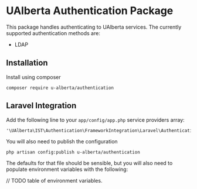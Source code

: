 UAlberta Authentication Package
===============================

This package handles authenticating to UAlberta services. The currently supported authentication methods are:

* LDAP

Installation
-------------

Install using composer

```
composer require u-alberta/authentication
```

Laravel Integration
-------------------

Add the following line to your `app/config/app.php` service providers array:

```
'\UAlberta\IST\Authentication\FrameworkIntegration\Laravel\AuthenticationServiceProvider'
```

You will also need to publish the configuration

```
php artisan config:publish u-alberta/authentication
```

The defaults for that file should be sensible, but you will also need to populate environment variables with the following:

// TODO table of environment variables.

